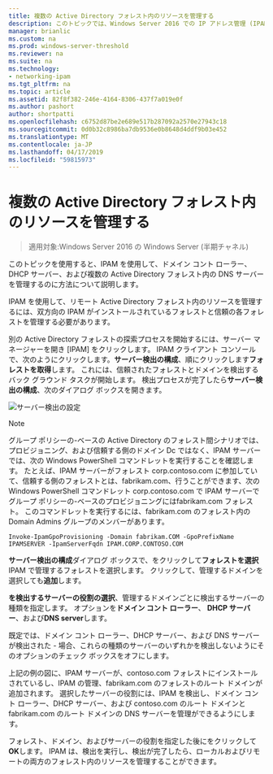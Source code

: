 ```yaml
---
title: 複数の Active Directory フォレスト内のリソースを管理する
description: このトピックでは、Windows Server 2016 での IP アドレス管理 (IPAM) の管理ガイドの一部です。
manager: brianlic
ms.custom: na
ms.prod: windows-server-threshold
ms.reviewer: na
ms.suite: na
ms.technology:
- networking-ipam
ms.tgt_pltfrm: na
ms.topic: article
ms.assetid: 82f8f382-246e-4164-8306-437f7a019e0f
ms.author: pashort
author: shortpatti
ms.openlocfilehash: c6752d87be2e689e517b287092a2570e27943c18
ms.sourcegitcommit: 0d0b32c8986ba7db9536e0b8648d4ddf9b03e452
ms.translationtype: MT
ms.contentlocale: ja-JP
ms.lasthandoff: 04/17/2019
ms.locfileid: "59815973"
---
```

# <a name="manage-resources-in-multiple-active-directory-forests"></a>複数の Active Directory フォレスト内のリソースを管理する

>適用対象:Windows Server 2016 の Windows Server (半期チャネル)

このトピックを使用すると、IPAM を使用して、ドメイン コント ローラー、DHCP サーバー、および複数の Active Directory フォレスト内の DNS サーバーを管理するのに方法について説明します。  
  
IPAM を使用して、リモート Active Directory フォレスト内のリソースを管理するには、双方向の IPAM がインストールされているフォレストと信頼の各フォレストを管理する必要があります。  
  
別の Active Directory フォレストの探索プロセスを開始するには、サーバー マネージャーを開き [IPAM] をクリックします。 IPAM クライアント コンソールで、次のようにクリックします。**サーバー検出の構成**、順にクリックします**フォレストを取得**します。 これには、信頼されたフォレストとドメインを検出するバック グラウンド タスクが開始します。 検出プロセスが完了したら**サーバー検出の構成**、次のダイアログ ボックスを開きます。  
  
![サーバー検出の設定](../../media/Manage-Resources-in-Multiple-Active-Directory-Forests/ipam_serverdiscovery.jpg)  

>[!NOTE]
>グループ ポリシーの\-ベースの Active Directory のフォレスト間シナリオでは、プロビジョニング、および信頼する側のドメイン Dc ではなく、IPAM サーバーでは、次の Windows PowerShell コマンドレットを実行することを確認します。 たとえば、IPAM サーバーがフォレスト corp.contoso.com に参加していて、信頼する側のフォレストとは、fabrikam.com、行うことができます、次の Windows PowerShell コマンドレット corp.contoso.com で IPAM サーバーでグループ ポリシーの\-ベースのプロビジョニングにはfabrikam.com フォレスト。 このコマンドレットを実行するには、fabrikam.com のフォレスト内の Domain Admins グループのメンバーがあります。

    
    Invoke-IpamGpoProvisioning -Domain fabrikam.COM -GpoPrefixName IPAMSERVER -IpamServerFqdn IPAM.CORP.CONTOSO.COM
    

**サーバー検出の構成**ダイアログ ボックスで、をクリックして**フォレストを選択**IPAM で管理するフォレストを選択します。 クリックして、管理するドメインを選択しても**追加**します。

**を検出するサーバーの役割の選択**、管理するドメインごとに検出するサーバーの種類を指定します。 オプションを**ドメイン コント ローラー**、 **DHCP サーバー**、および**DNS server**します。

既定では、ドメイン コント ローラー、DHCP サーバー、および DNS サーバーが検出された - 場合、これらの種類のサーバーのいずれかを検出しないようにそのオプションのチェック ボックスをオフにします。

上記の例の図に、IPAM サーバーが、contoso.com フォレストにインストールされているし、IPAM の管理、fabrikam.com のフォレストのルート ドメインが追加されます。 選択したサーバーの役割には、IPAM を検出し、ドメイン コント ローラー、DHCP サーバー、および contoso.com のルート ドメインと fabrikam.com のルート ドメインの DNS サーバーを管理ができるようにします。

フォレスト、ドメイン、およびサーバーの役割を指定した後にをクリックして**OK**します。 IPAM は、検出を実行し、検出が完了したら、ローカルおよびリモートの両方のフォレスト内のリソースを管理することができます。

